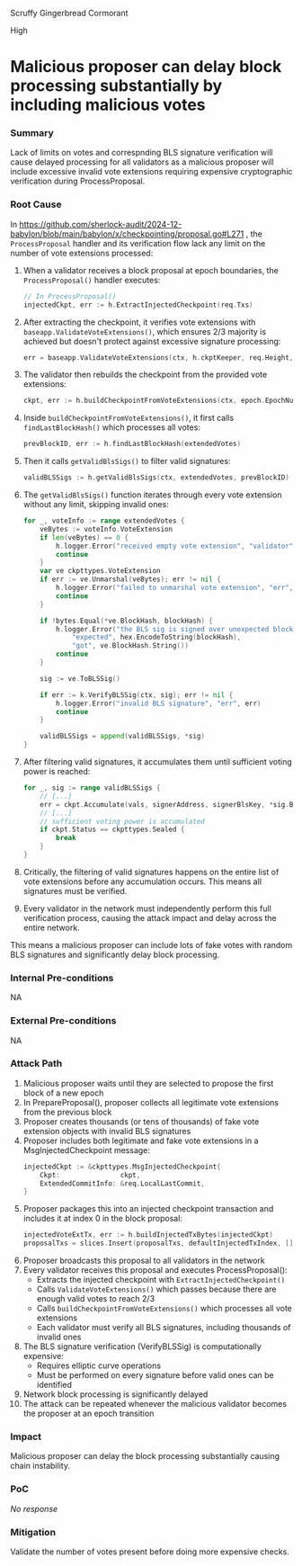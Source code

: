 Scruffy Gingerbread Cormorant

High

# Malicious proposer can delay block processing substantially by including malicious votes

### Summary

Lack of limits on votes and correspnding BLS signature verification will cause delayed processing for all validators as a malicious proposer will include excessive invalid vote extensions requiring expensive cryptographic verification during ProcessProposal.


### Root Cause

In  https://github.com/sherlock-audit/2024-12-babylon/blob/main/babylon/x/checkpointing/proposal.go#L271 , the `ProcessProposal` handler and its verification flow lack any limit on the number of vote extensions processed:

1. When a validator receives a block proposal at epoch boundaries, the `ProcessProposal()` handler executes:
   ```go
   // In ProcessProposal()
   injectedCkpt, err := h.ExtractInjectedCheckpoint(req.Txs)
   ```

2. After extracting the checkpoint, it verifies vote extensions with `baseapp.ValidateVoteExtensions()`, which ensures 2/3 majority is achieved but doesn't protect against excessive signature processing:
   ```go
   err = baseapp.ValidateVoteExtensions(ctx, h.ckptKeeper, req.Height, ctx.ChainID(), *injectedCkpt.ExtendedCommitInfo)
   ```

3. The validator then rebuilds the checkpoint from the provided vote extensions:
   ```go
   ckpt, err := h.buildCheckpointFromVoteExtensions(ctx, epoch.EpochNumber, injectedCkpt.ExtendedCommitInfo.Votes)
   ```

4. Inside `buildCheckpointFromVoteExtensions()`, it first calls `findLastBlockHash()` which processes all votes:
   ```go
   prevBlockID, err := h.findLastBlockHash(extendedVotes)
   ```

5. Then it calls `getValidBlsSigs()` to filter valid signatures:
   ```go
   validBLSSigs := h.getValidBlsSigs(ctx, extendedVotes, prevBlockID)
   ```

6. The `getValidBlsSigs()` function iterates through every vote extension without any limit, skipping invalid ones:
   ```go
   for _, voteInfo := range extendedVotes {
       veBytes := voteInfo.VoteExtension
       if len(veBytes) == 0 {
           h.logger.Error("received empty vote extension", "validator", voteInfo.Validator.String())
           continue
       }
       var ve ckpttypes.VoteExtension
       if err := ve.Unmarshal(veBytes); err != nil {
           h.logger.Error("failed to unmarshal vote extension", "err", err)
           continue
       }

       if !bytes.Equal(*ve.BlockHash, blockHash) {
           h.logger.Error("the BLS sig is signed over unexpected block hash",
               "expected", hex.EncodeToString(blockHash),
               "got", ve.BlockHash.String())
           continue
       }

       sig := ve.ToBLSSig()

       if err := k.VerifyBLSSig(ctx, sig); err != nil {
           h.logger.Error("invalid BLS signature", "err", err)
           continue
       }

       validBLSSigs = append(validBLSSigs, *sig)
   }
   ```

7. After filtering valid signatures, it accumulates them until sufficient voting power is reached:
   ```go
   for _, sig := range validBLSSigs {
       // [...]
       err = ckpt.Accumulate(vals, signerAddress, signerBlsKey, *sig.BlsSig, totalPower)
       // [...]
       // sufficient voting power is accumulated
       if ckpt.Status == ckpttypes.Sealed {
           break
       }
   }
   ```

8. Critically, the filtering of valid signatures happens on the entire list of vote extensions before any accumulation occurs. This means all signatures must be verified.

9. Every validator in the network must independently perform this full verification process, causing the attack impact and delay across the entire network.

This means a malicious proposer can include lots of fake votes with random BLS signatures and significantly delay block processing.

### Internal Pre-conditions

NA

### External Pre-conditions

NA

### Attack Path

1. Malicious proposer waits until they are selected to propose the first block of a new epoch
2. In PrepareProposal(), proposer collects all legitimate vote extensions from the previous block
3. Proposer creates thousands (or tens of thousands) of fake vote extension objects with invalid BLS signatures
4. Proposer includes both legitimate and fake vote extensions in a MsgInjectedCheckpoint message:
   ```go
   injectedCkpt := &ckpttypes.MsgInjectedCheckpoint{
       Ckpt:               ckpt,
       ExtendedCommitInfo: &req.LocalLastCommit,
   }
   ```
5. Proposer packages this into an injected checkpoint transaction and includes it at index 0 in the block proposal:
   ```go
   injectedVoteExtTx, err := h.buildInjectedTxBytes(injectedCkpt)
   proposalTxs = slices.Insert(proposalTxs, defaultInjectedTxIndex, [][]byte{injectedVoteExtTx}...)
   ```
6. Proposer broadcasts this proposal to all validators in the network
7. Every validator receives this proposal and executes ProcessProposal():
   - Extracts the injected checkpoint with `ExtractInjectedCheckpoint()`
   - Calls `ValidateVoteExtensions()` which passes because there are enough valid votes to reach 2/3
   - Calls `buildCheckpointFromVoteExtensions()` which processes all vote extensions
   - Each validator must verify all BLS signatures, including thousands of invalid ones
8. The BLS signature verification (VerifyBLSSig) is computationally expensive:
   - Requires elliptic curve operations
   - Must be performed on every signature before valid ones can be identified
9. Network block processing is significantly delayed
10. The attack can be repeated whenever the malicious validator becomes the proposer at an epoch transition


### Impact


Malicious proposer can delay the block processing substantially  causing chain instability.

### PoC

_No response_

### Mitigation

Validate the number of votes present before doing more expensive checks.